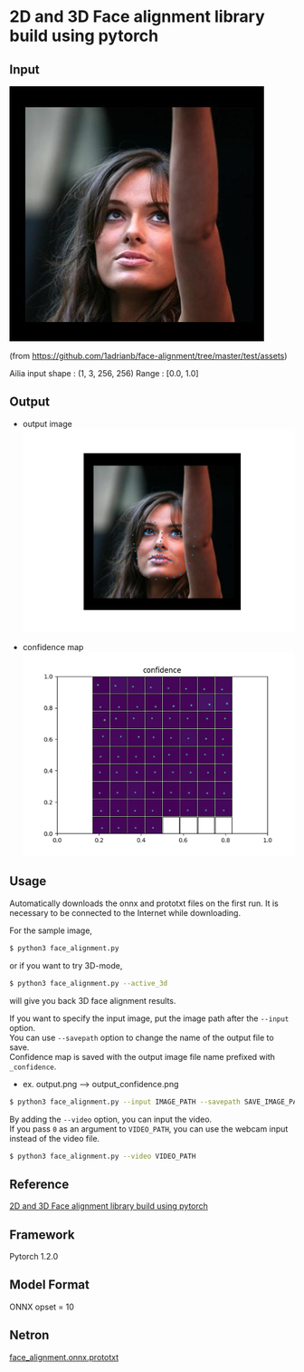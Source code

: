 # 2D and 3D Face alignment library build using pytorch

## Input

![Input](aflw-test.jpg)

(from https://github.com/1adrianb/face-alignment/tree/master/test/assets)

Ailia input shape : (1, 3, 256, 256)
Range : [0.0, 1.0]

## Output
- output image  
![Output](output.png)  

- confidence map  
![confidence_map](output_confidence.png)

## Usage
Automatically downloads the onnx and prototxt files on the first run.
It is necessary to be connected to the Internet while downloading.

For the sample image,
```bash
$ python3 face_alignment.py 
```
or if you want to try 3D-mode,
```bash
$ python3 face_alignment.py --active_3d
```
will give you back 3D face alignment results.

If you want to specify the input image, put the image path after the `--input` option.  
You can use `--savepath` option to change the name of the output file to save.  
Confidence map is saved with the output image file name prefixed with `_confidence`.
- ex. output.png --> output_confidence.png
```bash
$ python3 face_alignment.py --input IMAGE_PATH --savepath SAVE_IMAGE_PATH
```

By adding the `--video` option, you can input the video.   
If you pass `0` as an argument to `VIDEO_PATH`, 
you can use the webcam input instead of the video file.
```bash
$ python3 face_alignment.py --video VIDEO_PATH
```

## Reference

[2D and 3D Face alignment library build using pytorch](https://github.com/1adrianb/face-alignment)

## Framework

Pytorch 1.2.0

## Model Format

ONNX opset = 10

## Netron

[face_alignment.onnx.prototxt](https://lutzroeder.github.io/netron/?url=https://storage.googleapis.com/ailia-models/face_alignment/face_alignment.onnx.prototxt)
